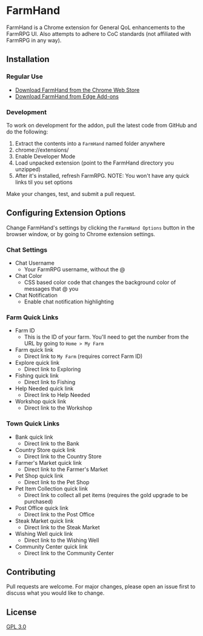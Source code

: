 # FarmHand

FarmHand is a Chrome extension for General QoL enhancements to the FarmRPG UI. Also attempts to adhere to CoC standards (not affiliated with FarmRPG in any way).

## Installation

### Regular Use
- [Download FarmHand from the Chrome Web Store](https://chrome.google.com/webstore/detail/farmhand/hdedjdjgpkininbdiaablppipboeaapf)
- [Download FarmHand from Edge Add-ons](https://microsoftedge.microsoft.com/addons/detail/farmhand/nmpgdfapgmlncbcpabiahandoeddannh)

### Development

To work on development for the addon, pull the latest code from GitHub and do the following:

1. Extract the contents into a `FarmHand` named folder anywhere
2. chrome://extensions/
3. Enable Developer Mode
4. Load unpacked extension (point to the FarmHand directory you unzipped)
5. After it's installed, refresh FarmRPG. NOTE: You won't have any quick links til you set options

Make your changes, test, and submit a pull request.

## Configuring Extension Options

Change FarmHand's settings by clicking the `FarmHand Options` button in the browser window, or by going to Chrome extension settings.

### Chat Settings

- Chat Username
  - Your FarmRPG username, without the @
- Chat Color
  - CSS based color code that changes the background color of messages that @ you
- Chat Notification
  - Enable chat notification highlighting

### Farm Quick Links

- Farm ID
  - This is the ID of your farm. You'll need to get the number from the URL by going to `Home > My Farm`
- Farm quick link
  - Direct link to `My Farm` (requires correct Farm ID)
- Explore quick link
  - Direct link to Exploring
- Fishing quick link
  - Direct link to Fishing
- Help Needed quick link
  - Direct link to Help Needed
- Workshop quick link
  - Direct link to the Workshop

### Town Quick Links

- Bank quick link
  - Direct link to the Bank
- Country Store quick link
  - Direct link to the Country Store
- Farmer's Market quick link
  - Direct link to the Farmer's Market
- Pet Shop quick link
  - Direct link to the Pet Shop
- Pet Item Collection quick link
  - Direct link to collect all pet items (requires the gold upgrade to be purchased)
- Post Office quick link
  - Direct link to the Post Office
- Steak Market quick link
  - Direct link to the Steak Market
- Wishing Well quick link
  - Direct link to the Wishing Well
- Community Center quick link
  - Direct link to the Community Center

## Contributing
Pull requests are welcome. For major changes, please open an issue first to discuss what you would like to change.

## License
[GPL 3.0](https://choosealicense.com/licenses/gpl-3.0/)